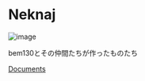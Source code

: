 # Neknaj
![image](https://user-images.githubusercontent.com/79097169/202903973-fb057832-54e0-4750-8f0e-f544fb62ceaa.png)  

bem130とその仲間たちが作ったものたち  

[Documents](http://neknaj.bem130.f5.si/)
